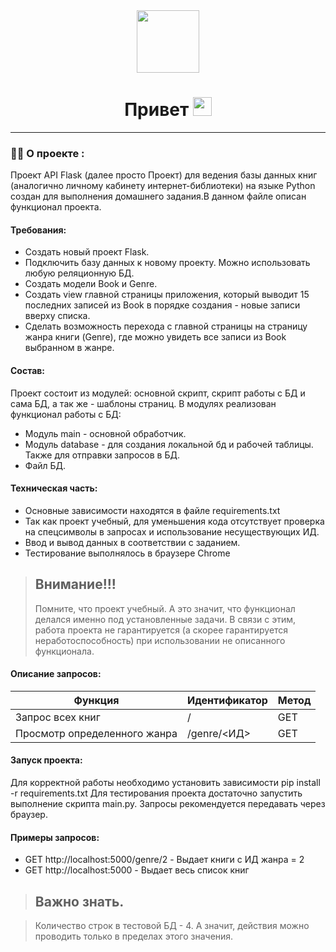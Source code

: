 <div id="header" align="center">
<img src="https://media.giphy.com/media/M9gbBd9nbDrOTu1Mqx/giphy.gif" width="100"/></div>
<div id="count" align="center">
<img src="https://komarev.com/ghpvc/?username=Parsoph85&style=flat-square&color=blue" alt="" align="center"/>
</div>
<h1 align="center">
  Привет
  <img src="https://media.giphy.com/media/hvRJCLFzcasrR4ia7z/giphy.gif" width="30px"/>
</h1>

---

### :man_technologist: О проекте :

Проект API Flask (далее просто Проект) для ведения базы данных книг (аналогично личному кабинету интернет-библиотеки)
на языке Python создан для выполнения домашнего задания.В данном файле описан функционал проекта.

#### Требования:
* Создать новый проект Flask.
* Подключить базу данных к новому проекту. Можно использовать любую реляционную БД.
* Создать модели Book и Genre.
* Создать view главной страницы приложения, который выводит 15 последних записей из Book в порядке создания - новые записи вверху списка.
* Сделать возможность перехода с главной страницы на страницу жанра книги (Genre), где можно увидеть все записи из Book выбранном в жанре.

#### Состав:
Проект состоит из модулей: основной скрипт, скрипт работы с БД и сама БД, а так же - шаблоны страниц.
В модулях реализован функционал работы с БД:
* Модуль main - основной обработчик.
* Модуль database - для создания локальной бд и рабочей таблицы. Также для отправки запросов в БД. 
* Файл БД.

#### Техническая часть:
* Основные зависимости находятся в файле requirements.txt
* Так как проект учебный, для уменьшения кода отсутствует проверка на спецсимволы в запросах и использование несуществующих ИД.
* Ввод и вывод данных в соответствии с заданием.
* Тестирование выполнялось в браузере Chrome 

> ## Внимание!!!
> Помните, что проект учебный.
> А это значит, что функционал делался именно под установленные задачи.
> В связи с этим, работа проекта не гарантируется (а скорее гарантируется неработоспособность) при использовании не описанного функционала.

#### Описание запросов:

| Функция                      | Идентификатор | Метод | 
|------------------------------|----------|---------|
| Запрос всех книг             | /  | GET    | 
| Просмотр определенного жанра | /genre/<ИД> | GET      |

#### Запуск проекта:
Для корректной работы необходимо установить зависимости pip install -r requirements.txt
Для тестирования проекта достаточно запустить выполнение скрипта main.py. 
Запросы рекомендуется передавать через браузер.
#### Примеры запросов:
* GET http://localhost:5000/genre/2 - Выдает книги с ИД жанра = 2
* GET http://localhost:5000 - Выдает весь список книг

> ## Важно знать.

> Количество строк в тестовой БД - 4. А значит, действия можно проводить только в пределах этого значения.
